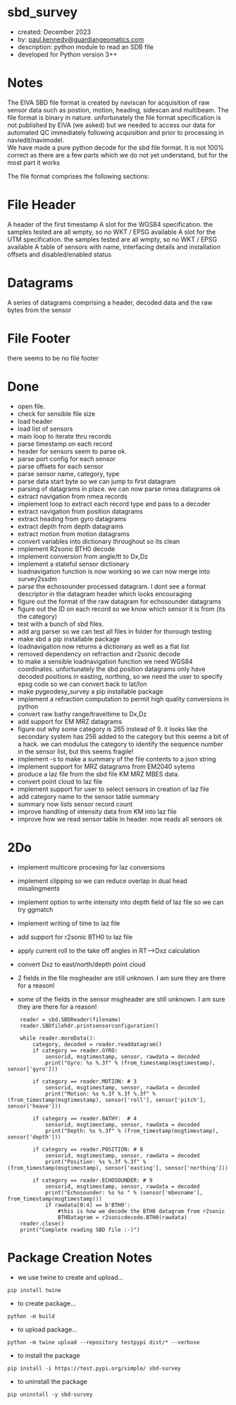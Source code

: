 sbd_survey
=====
* created:       December 2023
* by:            paul.kennedy@guardiangeomatics.com
* description:   python module to read an SDB file
* developed for Python version 3++
  
Notes
====
The EIVA SBD file format is created by naviscan for acquisition of raw sensor data such as postion, motion, heading, sidescan and multibeam.  The file format is binary in nature.  unfortunately the file format specification is not published by EIVA (we asked) but we needed to access our data for automated QC immediately following acquisition and prior to processing in naviedit/navimodel.  
We have made a pure python decode for the sbd file format.  It is not 100% correct as there are a few parts which we do not yet understand, but for the most part it works

The file format comprises the following sections:

File Header
====
A header of the first timestamp
A slot for the WGS84 specification.  the samples tested are all wmpty, so no WKT / EPSG available
A slot for the UTM specification.  the samples tested are all wmpty, so no WKT / EPSG available
A table of sensors with name, interfacing details and installation offsets and disabled/enabled status

Datagrams
====
A series of datagrams comprising a header, decoded data and the raw bytes from the sensor

File Footer
====
there seems to be no file footer

Done
====
* open file.
* check for sensible file size
* load header
* load list of sensors
* main loop to iterate thru records
* parse timestamp on each record
* header for sensors seem to parse ok.
* parse port config for each sensor
* parse offsets for each sensor
* parse sensor name, category, type
* parse data start byte so we can jump to first datagram
* parsing of datagrams in place.  we can now parse nmea datagrams ok
* extract navigation from nmea records
* implement loop to extract each record type and pass to a decoder
* extract navigation from position datagrams 
* extract heading from gyro datagrams 
* extract depth from depth datagrams 
* extract motion from motion datagrams 
* convert variables into dictionary throughout so its clean
* implement R2sonic BTH0 decode
* implement conversion from angle/tt to Dx,Dz
* implement a stateful sensor dictionary
* loadnavigation function is now working so we can now merge into survey2ssdm
* parse the echosounder processed datagram.  I dont see a format descriptor in the datagram header which looks encouraging
* figure out the format of the raw datagram for echosounder datagrams
* figure out the ID on each record so we know which sensor it is from (its the category)
* test with a bunch of sbd files.
* add arg parser so we can test all files in folder for thorough testing
* make sbd a pip installable package
* loadnavigation now returns a dictionary as well as a flat list
* removed dependency on refraction and r2sonic decode
* to make a sensible loadnavigation function we need WGS84 coordinates.  unfortunately the sbd position datagrams only have decoded positions in easting, northing, so we need the user to specify epsg code so we can convert back to lat/lon
* make pygeodesy_survey a pip installable package
* implement a refraction computation to permit high quality conversions in python
* convert raw bathy range/traveltime to Dx,Dz
* add support for EM MRZ datagrams
* figure out why some category is 265 instead of 9. it looks like the secondary system has 256 added to the category but this seems a bit of a hack. we can modulus the category to identify the sequence number in the sensor list, but this seems fragile!
* implement -s to make a summary of the file contents to a json string
* implement support for MRZ datagrams from EM2040 sytems
* produce a laz file from the sbd file KM MRZ MBES data.
* convert point cloud to laz file
* implement support for user to select sensors in creation of laz file
* add category name to the sensor table summary
* summary now lists sensor record count
* improve handling of intensity data from KM into laz file
* improve how we read sensor table in header.  now reads all sensors ok

2Do
===
* implement multicore procesing for laz conversions
* implement clipping so we can reduce overlap in dual head misalingments
* implement option to write intensity into depth field of laz file so we can try ggmatch
* implement writing of time to laz file
* add support for r2sonic BTH0 to laz file
* apply current roll to the take off angles in RT-->Dxz calculation
* convert Dxz to east/north/depth point cloud

* 2 fields in the file msgheader are still unknown.  I am sure they are there for a reason!
* some of the fields in the sensor msgheader are still unknown.  I am sure they are there for a reason!

```
	reader = sbd.SBDReader(filename)
	reader.SBDfilehdr.printsensorconfiguration()

	while reader.moreData():
		category, decoded = reader.readdatagram()
		if category == reader.GYRO:
			sensorid, msgtimestamp, sensor, rawdata = decoded
			print("Gyro: %s %.3f" % (from_timestamp(msgtimestamp), sensor['gyro']))

		if category == reader.MOTION: # 3
			sensorid, msgtimestamp, sensor, rawdata = decoded
			print("Motion: %s %.3f %.3f %.3f" % (from_timestamp(msgtimestamp), sensor['roll'], sensor['pitch'], sensor['heave']))
		
		if category == reader.BATHY:  # 4
			sensorid, msgtimestamp, sensor, rawdata = decoded
			print("Depth: %s %.3f" % (from_timestamp(msgtimestamp), sensor['depth']))

		if category == reader.POSITION: # 8
			sensorid, msgtimestamp, sensor, rawdata = decoded
			print("Position: %s %.3f %.3f" % (from_timestamp(msgtimestamp), sensor['easting'], sensor['northing']))

		if category == reader.ECHOSOUNDER: # 9
			sensorid, msgtimestamp, sensor, rawdata = decoded
			print("Echosounder: %s %s " % (sensor['mbesname'], from_timestamp(msgtimestamp)))
			if rawdata[0:4] == b'BTH0':
				#this is how we decode the BTH0 datagram from r2sonic 
				BTHDatagram = r2sonicdecode.BTH0(rawdata)
	reader.close()
	print("Complete reading SBD file :-)")
```

Package Creation Notes
===

* we use twine to create and upload...
```
pip install twine
``````

* to create package...
```
python -m build
``````

* to upload package...
```
python -m twine upload --repository testpypi dist/* --verbose
``````

* to install the package
```
pip install -i https://test.pypi.org/simple/ sbd-survey
``````

* to uninstall the package
```
pip uninstall -y sbd-survey
``````